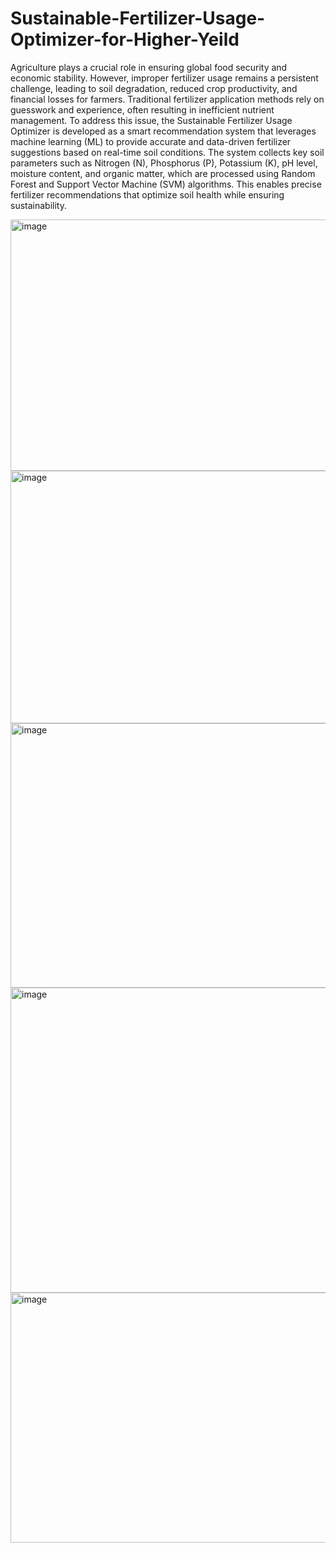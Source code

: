 # Sustainable-Fertilizer-Usage-Optimizer-for-Higher-Yeild
Agriculture plays a crucial role in ensuring global food security and economic stability. However, improper fertilizer usage remains a persistent challenge, leading to soil degradation, reduced crop productivity, and financial losses for farmers. Traditional fertilizer application methods rely on guesswork and experience, often resulting in inefficient nutrient management. To address this issue, the Sustainable Fertilizer Usage Optimizer is developed as a smart recommendation system that leverages machine learning (ML) to provide accurate and data-driven fertilizer suggestions based on real-time soil conditions. The system collects key soil parameters such as Nitrogen (N), Phosphorus (P), Potassium (K), pH level, moisture content, and organic matter, which are processed using Random Forest and Support Vector Machine (SVM) algorithms. This enables precise fertilizer recommendations that optimize soil health while ensuring sustainability.

<img width="950" height="402" alt="image" src="https://github.com/user-attachments/assets/67f0df37-b381-4b4c-95d8-1950eb152e04" />

<img width="946" height="404" alt="image" src="https://github.com/user-attachments/assets/5caf97e1-a025-4e54-aadc-99e9d1804aad" />

<img width="949" height="423" alt="image" src="https://github.com/user-attachments/assets/327beee6-fd87-42c7-adf5-33527d87e8be" />

<img width="949" height="488" alt="image" src="https://github.com/user-attachments/assets/69c85ae7-4b20-4e77-8fed-9efb4f066c77" />

<img width="965" height="400" alt="image" src="https://github.com/user-attachments/assets/f824cee5-e2b5-4105-a717-5b82c6c82cda" />
